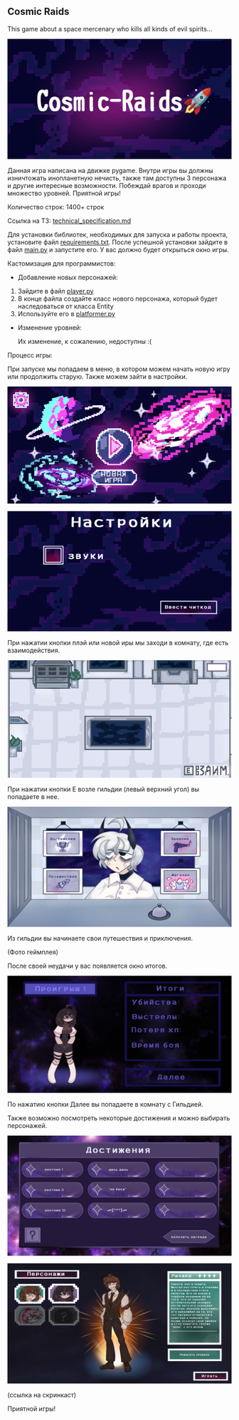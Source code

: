 Сosmic Raids
------------
This game about a space mercenary who kills all kinds of evil spirits...


![bannner.jpg](materials%2Fbannner.jpg)



Данная игра написана на движке pygame. Внутри игры вы должны изничтожать инопланетную нечисть, также там доступны 3 
персонажа и другие интересные возможности. Побеждай врагов и проходи множество уровней. Приятной игры!

Количество строк: 1400+ строк

Ссылка на ТЗ: [technical_specification.md](materials%2Ftechnical_specification.md)

Для установки библиотек, необходимых для запуска и работы проекта, установите файл [requirements.txt](requirements.txt).
После успешной установки зайдите в файл [main.py](main.py) и запустите его. У вас должно будет открыться окно игры.


Кастомизация для программистов:

- Добавление новых персонажей:

1. Зайдите в файл [player.py](data%2Fplayer.py)
2. В конце файла создайте класс нового персонажа, который будет наследоваться от класса Entity
3. Используйте его в [platformer.py](data%2Fplatformer.py)

- Изменение уровней:

    Их изменение, к сожалению, недоступны :(


Процесс игры:

При запуске мы попадаем в меню, в котором можем начать новую игру или продолжить старую. Также можем
зайти в настройки.

![menu.png](materials%2Fmenu.png)

![settings.png](materials%2Fsettings.png)

При нажатии кнопки плэй или новой иры мы заходи в комнату, где есть взаимодействия.

![hz.jpg](materials%2Fhz.jpg)

При нажатии кнопки Е возле гильдии (левый верхний угол) вы попадаете в нее.

![gildia.jpg](materials%2Fgildia.jpg)

Из гильдии вы начинаете свои путешествия и приключения.

(Фото геймплея)

После своей неудачи у вас появляется окно итогов.

![konec.jpg](materials%2Fkonec.jpg)

По нажатию кнопки Далее вы попадаете в комнату с Гильдией.

Также возможно посмотреть некоторые достижения и можно выбирать персонажей.

![achievements.jpg](materials%2Fachievements.jpg)

![vibor.png](materials%2Fvibor.png)


(ссылка на скринкаст)

Приятной игры!
